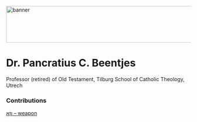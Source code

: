 <img src="../../images/banner.png" alt="banner" width="800" height="100">

# **Dr. Pancratius C. Beentjes**

Professor (retired) of Old Testament, Tilburg School of Catholic Theology, Utrech

### Contributions
[ןֵזָא – weapon](../words/weapon.md)<br>